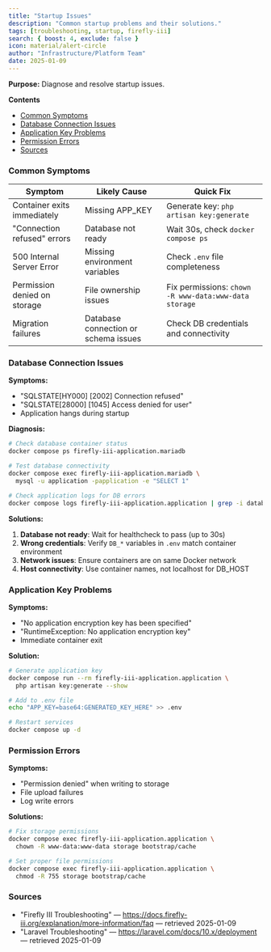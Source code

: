```yaml
---
title: "Startup Issues"
description: "Common startup problems and their solutions."
tags: [troubleshooting, startup, firefly-iii]
search: { boost: 4, exclude: false }
icon: material/alert-circle
author: "Infrastructure/Platform Team"
date: 2025-01-09
---
```


**Purpose:** Diagnose and resolve startup issues.

**Contents**
- [Common Symptoms](#common-symptoms)
- [Database Connection Issues](#database-connection-issues)
- [Application Key Problems](#application-key-problems)
- [Permission Errors](#permission-errors)
- [Sources](#sources)

### Common Symptoms

| Symptom | Likely Cause | Quick Fix |
|---------|--------------|-----------|
| Container exits immediately | Missing APP_KEY | Generate key: `php artisan key:generate` |
| "Connection refused" errors | Database not ready | Wait 30s, check `docker compose ps` |
| 500 Internal Server Error | Missing environment variables | Check `.env` file completeness |
| Permission denied on storage | File ownership issues | Fix permissions: `chown -R www-data:www-data storage` |
| Migration failures | Database connection or schema issues | Check DB credentials and connectivity |

### Database Connection Issues

**Symptoms:**
- "SQLSTATE[HY000] [2002] Connection refused"
- "SQLSTATE[28000] [1045] Access denied for user"
- Application hangs during startup

**Diagnosis:**
```bash
# Check database container status
docker compose ps firefly-iii-application.mariadb

# Test database connectivity
docker compose exec firefly-iii-application.mariadb \
  mysql -u application -papplication -e "SELECT 1"

# Check application logs for DB errors
docker compose logs firefly-iii-application.application | grep -i database
```

**Solutions:**
1. **Database not ready**: Wait for healthcheck to pass (up to 30s)
2. **Wrong credentials**: Verify `DB_*` variables in `.env` match container environment
3. **Network issues**: Ensure containers are on same Docker network
4. **Host connectivity**: Use container names, not localhost for DB_HOST

### Application Key Problems

**Symptoms:**
- "No application encryption key has been specified"
- "RuntimeException: No application encryption key"
- Immediate container exit

**Solution:**
```bash
# Generate application key
docker compose run --rm firefly-iii-application.application \
  php artisan key:generate --show

# Add to .env file
echo "APP_KEY=base64:GENERATED_KEY_HERE" >> .env

# Restart services
docker compose up -d
```

### Permission Errors

**Symptoms:**
- "Permission denied" when writing to storage
- File upload failures
- Log write errors

**Solutions:**
```bash
# Fix storage permissions
docker compose exec firefly-iii-application.application \
  chown -R www-data:www-data storage bootstrap/cache

# Set proper file permissions
docker compose exec firefly-iii-application.application \
  chmod -R 755 storage bootstrap/cache
```

### Sources
- "Firefly III Troubleshooting" — https://docs.firefly-iii.org/explanation/more-information/faq — retrieved 2025-01-09
- "Laravel Troubleshooting" — https://laravel.com/docs/10.x/deployment — retrieved 2025-01-09

<!-- ai-docs-metadata
{"last_audit":"2025-01-09","fingerprints":{"sources":{"https://docs.firefly-iii.org/explanation/more-information/faq":"sha256:pending","https://laravel.com/docs/10.x/deployment":"sha256:pending"},"sections":{"startup-troubleshooting":"sha256:pending"}}}
-->